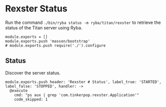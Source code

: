 
# Rexster Status

Run the command `./bin/ryba status -m ryba/titan/rexster` to retrieve the status
of the Titan server using Ryba.

    module.exports = []
    module.exports.push 'masson/bootstrap'
    # module.exports.push require('./').configure

## Status

Discover the server status.

    module.exports.push header: 'Rexster # Status', label_true: 'STARTED', label_false: 'STOPPED', handler: ->
      @execute
        cmd: "ps aux | grep 'com.tinkerpop.rexster.Application'"
        code_skipped: 1
